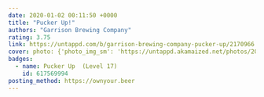 ```yaml
---
date: 2020-01-02 00:11:50 +0000
title: "Pucker Up!"
authors: "Garrison Brewing Company"
rating: 3.75
link: https://untappd.com/b/garrison-brewing-company-pucker-up/2170966
cover: photo: {'photo_img_sm': 'https://untappd.akamaized.net/photos/2020_01_02/7c6feeb0246292c138dd446bbbf757a5_200x200.jpg'
badges:
  - name: Pucker Up  (Level 17)
    id: 617569994
posting_method: https://ownyour.beer
---
```

